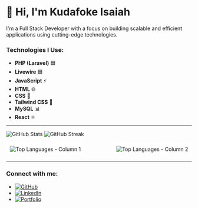 # 👋 Hi, I'm Kudafoke Isaiah 

I'm a Full Stack Developer with a focus on building scalable and efficient applications using cutting-edge technologies.
### Technologies I Use:
- **PHP (Laravel)** 🟦
- **Livewire** 🟦
- **JavaScript** ⚡
- **HTML** 🌐
- **CSS** 🎨
- **Tailwind CSS** 🎨
- **MySQL** 📊
- **React** ⚛️

---


![GitHub Stats](https://github-readme-stats.vercel.app/api?username=Kudastech&show_icons=true&hide_title=true&count_private=true&theme=radical)
![GitHub Streak](https://github-readme-streak-stats.herokuapp.com/?user=Kudastech&theme=radical)
<div style="display: flex; justify-content: space-between;">
  <img src="https://github-readme-stats.vercel.app/api/top-langs/?username=Kudastech&theme=radical&langs_count=4" alt="Top Languages - Column 1" style="background-color: white; border-radius: 10px; padding: 10px;"/>
  <img src="https://github-readme-stats.vercel.app/api/top-langs/?username=Kudastech&theme=radical&langs_count=4&layout=compact" alt="Top Languages - Column 2" style="background-color: white; border-radius: 10px; padding: 10px;"/>
</div>

---

### Connect with me:
- [![GitHub](https://img.shields.io/badge/GitHub-000000?style=flat&logo=github&logoColor=white)](https://github.com/Kudastech)
- [![LinkedIn](https://img.shields.io/badge/LinkedIn-0077B5?style=flat&logo=linkedin&logoColor=white)](https://linkedin.com/in/kudafoke-isaiah)
- [![Portfolio](https://img.shields.io/badge/Portfolio-000000?style=flat&logo=internet-explorer&logoColor=white)](https://kudastech.com)
